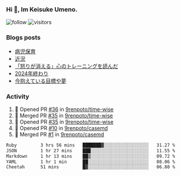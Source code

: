 ### Hi 👋, Im Keisuke Umeno.

<!--
**9renpoto/9renpoto** is a ✨ _special_ ✨ repository because its `README.md` (this file) appears on your GitHub profile.

Here are some ideas to get you started:

- 🔭 I’m currently working on ...
- 🌱 I’m currently learning ...
- 👯 I’m looking to collaborate on ...
- 🤔 I’m looking for help with ...
- 💬 Ask me about ...
- 📫 How to reach me: ...
- 😄 Pronouns: ...
- ⚡ Fun fact: ...
-->

![follow](https://img.shields.io/github/followers/9renpoto?label=Follow&style=social)
![visitors](https://komarev.com/ghpvc/?username=9renpoto&label=Profile%20views&color=0e75b6&style=flat)

### Blogs posts

<!-- BLOG-POST-LIST:START -->
- [病児保育](https://9renpoto.win/entry/2025/09/25/childcare_for_sick_children)
- [近況](https://9renpoto.win/entry/2025/04/05/current_status)
- [「怒りが消える」心のトレーニングを読んだ](https://9renpoto.win/entry/2025/02/01/anger-management)
- [2024年終わり](https://9renpoto.win/entry/2024/12/31/2024-end)
- [今抱えている目標や夢](https://9renpoto.win/entry/2024/12/02/objective)
<!-- BLOG-POST-LIST:END -->

### Activity

<!--START_SECTION:activity-->
1. 💪 Opened PR [#36](https://github.com/9renpoto/time-wise/pull/36) in [9renpoto/time-wise](https://github.com/9renpoto/time-wise)
2. 🎉 Merged PR [#35](https://github.com/9renpoto/time-wise/pull/35) in [9renpoto/time-wise](https://github.com/9renpoto/time-wise)
3. 💪 Opened PR [#35](https://github.com/9renpoto/time-wise/pull/35) in [9renpoto/time-wise](https://github.com/9renpoto/time-wise)
4. 💪 Opened PR [#10](https://github.com/9renpoto/casemd/pull/10) in [9renpoto/casemd](https://github.com/9renpoto/casemd)
5. 🎉 Merged PR [#1](https://github.com/9renpoto/casemd/pull/1) in [9renpoto/casemd](https://github.com/9renpoto/casemd)
<!--END_SECTION:activity-->

<!--START_SECTION:waka-->

```txt
Ruby         3 hrs 56 mins   ███████▓░░░░░░░░░░░░░░░░░   31.27 %
JSON         1 hr 27 mins    ███░░░░░░░░░░░░░░░░░░░░░░   11.55 %
Markdown     1 hr 13 mins    ██▒░░░░░░░░░░░░░░░░░░░░░░   09.72 %
YAML         1 hr 1 min      ██░░░░░░░░░░░░░░░░░░░░░░░   08.06 %
Cheetah      51 mins         █▓░░░░░░░░░░░░░░░░░░░░░░░   06.80 %
```

<!--END_SECTION:waka-->
